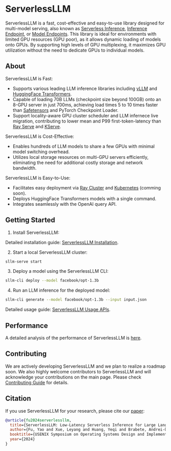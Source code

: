 # ServerlessLLM

ServerlessLLM is a fast, cost-effective and easy-to-use library designed for multi-model serving, also known as [Serverless Inference](https://docs.aws.amazon.com/sagemaker/latest/dg/serverless-endpoints.html), [Inference Endpoint](https://huggingface.co/inference-endpoints/dedicated), or [Model Endpoints](https://learn.microsoft.com/en-us/azure/machine-learning/concept-endpoints?view=azureml-api-2). This library is ideal for environments with limited GPU resources (GPU poor), as it allows dynamic loading of models onto GPUs. By supporting high levels of GPU multiplexing, it maximizes GPU utilization without the need to dedicate GPUs to individual models.

## About

ServerlessLLM is Fast:

- Supports various leading LLM inference libraries including [vLLM](https://github.com/vllm-project/vllm) and [HuggingFace Transformers](https://huggingface.co/docs/transformers/en/index).
- Capable of loading 70B LLMs (checkpoint size beyond 100GB) onto an 8-GPU server in just 700ms, achieving load times 5 to 10 times faster than [Safetensors](https://github.com/huggingface/safetensors) and PyTorch Checkpoint Loader.
- Support locality-aware GPU cluster scheduler and LLM infernece live migration, contributing to lower mean and P99 first-token-latency than [Ray Serve](https://docs.ray.io/en/latest/serve/index.html) and [KServe](https://github.com/kserve/kserve).

ServerlessLLM is Cost-Effective:

- Enables hundreds of LLM models to share a few GPUs with minimal model switching overhead.
- Utilizes local storage resources on multi-GPU servers efficiently, eliminating the need for additional costly storage and network bandwidth.

ServerlessLLM is Easy-to-Use:

- Facilitates easy deployment via [Ray Cluster](https://docs.ray.io/en/latest/cluster/getting-started.html) and [Kubernetes](https://kubernetes.io/) (comming soon).
- Deploys HuggingFace Transformers models with a single command.
- Integrates seamlessly with the OpenAI query API.

## Getting Started

1. Install ServerlessLLM:

Detailed installation guide: [ServerlessLLM Installation](./docs/installation.md).

2. Start a local ServerlessLLM cluster:

```bash
sllm-serve start
```

3. Deploy a model using the ServerlessLLM CLI:

```bash
sllm-cli deploy --model facebook/opt-1.3b
```

4. Run an LLM inference for the deployed model:

```bash
sllm-cli generate --model facebook/opt-1.3b --input input.json
```

Detailed usage guide: [ServerlessLLM Usage APIs](https://serverlessllm.github.io/).

## Performance

A detailed analysis of the performance of ServerlessLLM is [here](./benchmarks/README.md).

## Contributing

We are actively developing ServerlessLLM and we plan to realize a roadmap soon. We also highly welcome contributors to ServerlessLLM and will acknowledge your contributions on the main page. Please check [Contributing Guide](./CONTRIBUTING.md) for details.

## Citation

If you use ServerlessLLM for your research, please cite our [paper](https://arxiv.org/abs/2401.14351):

```bibtex
@article{fu2024serverlessllm,
  title={ServerlessLLM: Low-Latency Serverless Inference for Large Language Models},
  author={Fu, Yao and Xue, Leyang and Huang, Yeqi and Brabete, Andrei-Octavian and Ustiugov, Dmitrii and Patel, Yuvraj and Mai, Luo},
  booktitle={USENIX Symposium on Operating Systems Design and Implementation (OSDI'24)},
  year={2024}
}
```
